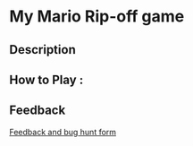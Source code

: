 # My Mario Rip-off game

## Description

## How to Play :
[](my_game.exe)
## Feedback
[Feedback and bug hunt form](https://docs.google.com/forms/d/e/1FAIpQLSe44ZSfRautmfjn2AUYWKTJZ0JKL6YW4A5QvtlKuwliU8lxvA/viewform?usp=sf_link)
